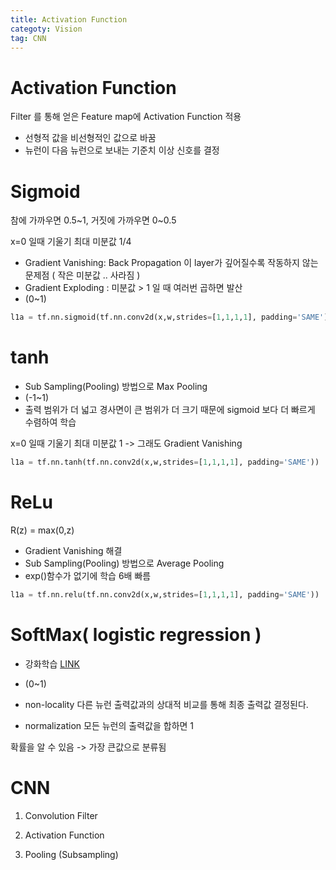 ```yaml
---
title: Activation Function
categoty: Vision
tag: CNN
---
```


# Activation Function
Filter 를 통해 얻은 Feature map에 Activation Function 적용

- 선형적 값을 비선형적인 값으로 바꿈
- 뉴런이 다음 뉴런으로 보내는 기준치 이상 신호를 결정 

# Sigmoid 
참에 가까우면 0.5~1, 거짓에 가까우면 0~0.5

x=0 일때 기울기 최대 미분값 1/4
- Gradient Vanishing: Back Propagation 이 layer가 깊어질수록 작동하지 않는 문제점 ( 작은 미분값 .. 사라짐 )
- Gradient Exploding : 미분값 > 1 일 때 여러번 곱하면 발산
- (0~1)

```python
l1a = tf.nn.sigmoid(tf.nn.conv2d(x,w,strides=[1,1,1,1], padding='SAME'))
```

# tanh
- Sub Sampling(Pooling) 방법으로 Max Pooling
- (-1~1)
- 출력 범위가 더 넓고 경사면이 큰 범위가 더 크기 때문에 sigmoid 보다 더 빠르게 수렴하여 학습

x=0 일때 기울기 최대 미분값 1 -> 그래도 Gradient Vanishing 

```python
l1a = tf.nn.tanh(tf.nn.conv2d(x,w,strides=[1,1,1,1], padding='SAME'))
```

# ReLu
R(z) = max(0,z)
- Gradient Vanishing 해결
- Sub Sampling(Pooling) 방법으로 Average Pooling
- exp()함수가 없기에 학습 6배 빠름

```python
l1a = tf.nn.relu(tf.nn.conv2d(x,w,strides=[1,1,1,1], padding='SAME'))
```

# SoftMax( logistic regression )
- 강화학습 [LINK](https://github.com/yunobro/yunobro.github.io/_posts/2020-10-11-reinforcement-learning.md)

- (0~1)

- non-locality
다른 뉴런 출력값과의 상대적 비교를 통해 최종 출력값 결정된다.

- normalization
모든 뉴런의 출력값을 합하면 1
 
확률을 알 수 있음 -> 가장 큰값으로 분류됨



# CNN 
1. Convolution Filter

2. Activation Function

3. Pooling (Subsampling)
